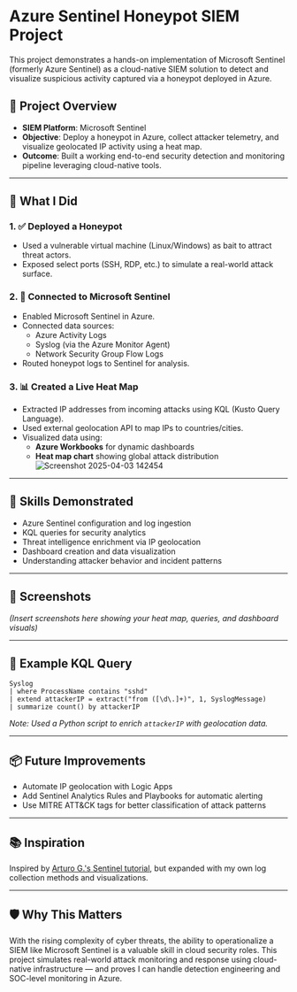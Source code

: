 # Azure Sentinel Honeypot SIEM Project

This project demonstrates a hands-on implementation of Microsoft Sentinel (formerly Azure Sentinel) as a cloud-native SIEM solution to detect and visualize suspicious activity captured via a honeypot deployed in Azure.

## 🚀 Project Overview

- **SIEM Platform**: Microsoft Sentinel
- **Objective**: Deploy a honeypot in Azure, collect attacker telemetry, and visualize geolocated IP activity using a heat map.
- **Outcome**: Built a working end-to-end security detection and monitoring pipeline leveraging cloud-native tools.

---

## 🔧 What I Did

### 1. ✅ Deployed a Honeypot

- Used a vulnerable virtual machine (Linux/Windows) as bait to attract threat actors.
- Exposed select ports (SSH, RDP, etc.) to simulate a real-world attack surface.

### 2. 📡 Connected to Microsoft Sentinel

- Enabled Microsoft Sentinel in Azure.
- Connected data sources:
  - Azure Activity Logs
  - Syslog (via the Azure Monitor Agent)
  - Network Security Group Flow Logs
- Routed honeypot logs to Sentinel for analysis.

### 3. 📊 Created a Live Heat Map

- Extracted IP addresses from incoming attacks using KQL (Kusto Query Language).
- Used external geolocation API to map IPs to countries/cities.
- Visualized data using:
  - **Azure Workbooks** for dynamic dashboards
  - **Heat map chart** showing global attack distribution
![Screenshot 2025-04-03 142454](https://github.com/user-attachments/assets/9624fd1b-b425-409b-881f-ac5fb973be53)

---

## 🧠 Skills Demonstrated

- Azure Sentinel configuration and log ingestion
- KQL queries for security analytics
- Threat intelligence enrichment via IP geolocation
- Dashboard creation and data visualization
- Understanding attacker behavior and incident patterns

---

## 📸 Screenshots

*(Insert screenshots here showing your heat map, queries, and dashboard visuals)*

---

## 📍 Example KQL Query

```kql
Syslog
| where ProcessName contains "sshd"
| extend attackerIP = extract("from ([\d\.]+)", 1, SyslogMessage)
| summarize count() by attackerIP
```

*Note: Used a Python script to enrich `attackerIP` with geolocation data.*

---

## 📦 Future Improvements

- Automate IP geolocation with Logic Apps
- Add Sentinel Analytics Rules and Playbooks for automatic alerting
- Use MITRE ATT&CK tags for better classification of attack patterns

---

## 📚 Inspiration

Inspired by [Arturo G.'s Sentinel tutorial](https://medium.com/@arturo.g.jr/siem-tutorial-for-beginners-azure-sentinel-tutorial-map-with-live-cyber-attacks-2023-re-write-45a67e20d1cb), but expanded with my own log collection methods and visualizations.

---

## 🛡️ Why This Matters

With the rising complexity of cyber threats, the ability to operationalize a SIEM like Microsoft Sentinel is a valuable skill in cloud security roles. This project simulates real-world attack monitoring and response using cloud-native infrastructure — and proves I can handle detection engineering and SOC-level monitoring in Azure.
